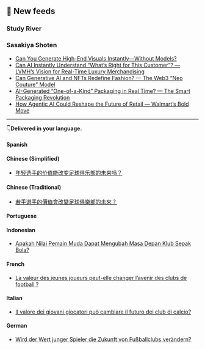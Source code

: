 <!--　ここは手動でアイスブレイク分 -->

## 📰 New feeds
### Study River

### Sasakiya Shoten
- [Can You Generate High-End Visuals Instantly—Without Models?](https://sassamahha.me/en/2025/8515/)
- [Can AI Instantly Understand “What’s Right for This Customer”? — LVMH’s Vision for Real-Time Luxury Merchandising](https://sassamahha.me/en/2025/8248/)
- [Can Generative AI and NFTs Redefine Fashion? — The Web3 “Neo Couture” Model](https://sassamahha.me/en/2025/8238/)
- [AI-Generated “One-of-a-Kind” Packaging in Real Time? — The Smart Packaging Revolution](https://sassamahha.me/en/2025/8230/)
- [How Agentic AI Could Reshape the Future of Retail — Walmart&#8217;s Bold Move](https://sassamahha.me/en/2025/8200/)

<!--　Roadto2112が完成次第挿入する -->

---
👇**Delivered in your language.**

#### Spanish

#### Chinese (Simplified)
- [年轻选手的价值能改变足球俱乐部的未来吗？](https://studyriver.jp/zhhans/nian-qing-xuan-shou-de-jie-zhi-neng-gai-bian-zu-qiu-ju-le-bu-de-wei-lai-ma/)

#### Chinese (Traditional)
- [若手選手的價值會改變足球俱樂部的未來？](https://studyriver.jp/zhhant/ruo-shou-xuan-shou-de-jia-zhi-hui-gai-bian-zu-qiu-ju-le-bu-de-wei-lai/)

#### Portuguese

#### Indonesian
- [Apakah Nilai Pemain Muda Dapat Mengubah Masa Depan Klub Sepak Bola?](https://studyriver.jp/id/apakah-nilai-pemain-muda-dapat-mengubah-masa-depan-klub-sepak-bola/)

#### French
- [La valeur des jeunes joueurs peut-elle changer l&#8217;avenir des clubs de football ?](https://studyriver.jp/fr/la-valeur-des-jeunes-joueurs-peut-elle-changer-l-avenir-des-clubs-de-football/)

#### Italian
- [Il valore dei giovani giocatori può cambiare il futuro dei club di calcio?](https://studyriver.jp/it/il-valore-dei-giovani-giocatori-puo-cambiare-il-futuro-dei-club-di-calcio/)

#### German
- [Wird der Wert junger Spieler die Zukunft von Fußballclubs verändern?](https://studyriver.jp/de/wird-der-wert-junger-spieler-die-zukunft-von-fussballclubs-verandern/)
